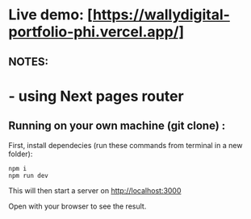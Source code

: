 # Live demo: [https://wallydigital-portfolio-phi.vercel.app/]

## NOTES:

# - using Next pages router

## Running on your own machine (git clone) :

First, install dependecies (run these commands from terminal in a new folder):

    npm i
    npm run dev

This will then start a server on [http://localhost:3000](http://localhost:3000)

Open with your browser to see the result.
